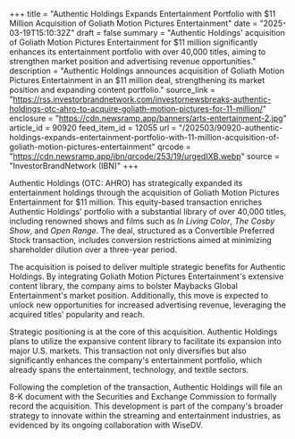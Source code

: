 +++
title = "Authentic Holdings Expands Entertainment Portfolio with $11 Million Acquisition of Goliath Motion Pictures Entertainment"
date = "2025-03-19T15:10:32Z"
draft = false
summary = "Authentic Holdings' acquisition of Goliath Motion Pictures Entertainment for $11 million significantly enhances its entertainment portfolio with over 40,000 titles, aiming to strengthen market position and advertising revenue opportunities."
description = "Authentic Holdings announces acquisition of Goliath Motion Pictures Entertainment in an $11 million deal, strengthening its market position and expanding content portfolio."
source_link = "https://rss.investorbrandnetwork.com/investornewsbreaks-authentic-holdings-otc-ahro-to-acquire-goliath-motion-pictures-for-11-million/"
enclosure = "https://cdn.newsramp.app/banners/arts-entertainment-2.jpg"
article_id = 90920
feed_item_id = 12055
url = "/202503/90920-authentic-holdings-expands-entertainment-portfolio-with-11-million-acquisition-of-goliath-motion-pictures-entertainment"
qrcode = "https://cdn.newsramp.app/ibn/qrcode/253/19/urgedIXB.webp"
source = "InvestorBrandNetwork (IBN)"
+++

<p>Authentic Holdings (OTC: AHRO) has strategically expanded its entertainment holdings through the acquisition of Goliath Motion Pictures Entertainment for $11 million. This equity-based transaction enriches Authentic Holdings' portfolio with a substantial library of over 40,000 titles, including renowned shows and films such as <i>In Living Color</i>, <i>The Cosby Show</i>, and <i>Open Range</i>. The deal, structured as a Convertible Preferred Stock transaction, includes conversion restrictions aimed at minimizing shareholder dilution over a three-year period.</p><p>The acquisition is poised to deliver multiple strategic benefits for Authentic Holdings. By integrating Goliath Motion Pictures Entertainment's extensive content library, the company aims to bolster Maybacks Global Entertainment's market position. Additionally, this move is expected to unlock new opportunities for increased advertising revenue, leveraging the acquired titles' popularity and reach.</p><p>Strategic positioning is at the core of this acquisition. Authentic Holdings plans to utilize the expansive content library to facilitate its expansion into major U.S. markets. This transaction not only diversifies but also significantly enhances the company's entertainment portfolio, which already spans the entertainment, technology, and textile sectors.</p><p>Following the completion of the transaction, Authentic Holdings will file an 8-K document with the Securities and Exchange Commission to formally record the acquisition. This development is part of the company's broader strategy to innovate within the streaming and entertainment industries, as evidenced by its ongoing collaboration with WiseDV.</p>